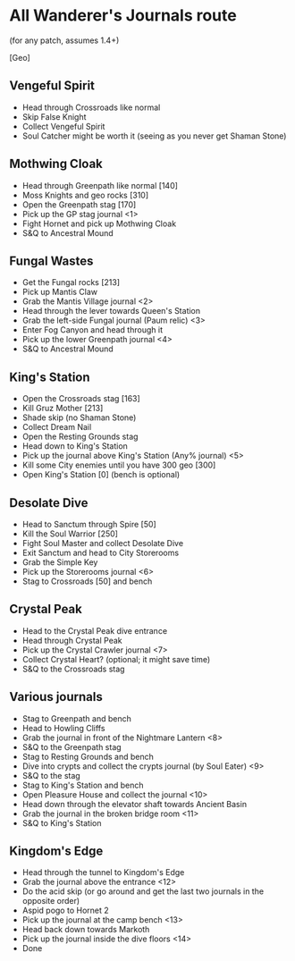 # All Wanderer's Journals route
(for any patch, assumes 1.4+)

[Geo]

<Journals>


## Vengeful Spirit
- Head through Crossroads like normal
- Skip False Knight
- Collect Vengeful Spirit
- Soul Catcher might be worth it (seeing as you never get Shaman Stone)

## Mothwing Cloak
- Head through Greenpath like normal [140]
- Moss Knights and geo rocks [310]
- Open the Greenpath stag [170]
- Pick up the GP stag journal <1>
- Fight Hornet and pick up Mothwing Cloak
- S&Q to Ancestral Mound

## Fungal Wastes
- Get the Fungal rocks [213]
- Pick up Mantis Claw
- Grab the Mantis Village journal <2>
- Head through the lever towards Queen's Station
- Grab the left-side Fungal journal (Paum relic) <3>
- Enter Fog Canyon and head through it
- Pick up the lower Greenpath journal <4>
- S&Q to Ancestral Mound

## King's Station
- Open the Crossroads stag [163]
- Kill Gruz Mother [213]
- Shade skip (no Shaman Stone)
- Collect Dream Nail
- Open the Resting Grounds stag
- Head down to King's Station
- Pick up the journal above King's Station (Any% journal) <5>
- Kill some City enemies until you have 300 geo [300]
- Open King's Station [0] (bench is optional)

## Desolate Dive
- Head to Sanctum through Spire [50]
- Kill the Soul Warrior [250]
- Fight Soul Master and collect Desolate Dive
- Exit Sanctum and head to City Storerooms
- Grab the Simple Key
- Pick up the Storerooms journal <6>
- Stag to Crossroads [50] and bench

## Crystal Peak
- Head to the Crystal Peak dive entrance
- Head through Crystal Peak
- Pick up the Crystal Crawler journal <7>
- Collect Crystal Heart? (optional; it might save time)
- S&Q to the Crossroads stag

## Various journals
- Stag to Greenpath and bench
- Head to Howling Cliffs
- Grab the journal in front of the Nightmare Lantern <8>
- S&Q to the Greenpath stag
- Stag to Resting Grounds and bench
- Dive into crypts and collect the crypts journal (by Soul Eater) <9>
- S&Q to the stag
- Stag to King's Station and bench
- Open Pleasure House and collect the journal <10>
- Head down through the elevator shaft towards Ancient Basin
- Grab the journal in the broken bridge room <11>
- S&Q to King's Station

## Kingdom's Edge
- Head through the tunnel to Kingdom's Edge
- Grab the journal above the entrance <12>
- Do the acid skip (or go around and get the last two journals in the opposite order)
- Aspid pogo to Hornet 2
- Pick up the journal at the camp bench <13>
- Head back down towards Markoth
- Pick up the journal inside the dive floors <14>
- Done
